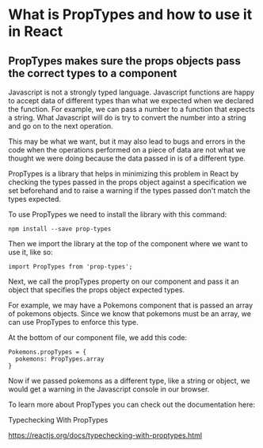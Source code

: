 # What is PropTypes and how to use it in React
## PropTypes makes sure the props objects pass the correct types to a component

Javascript is not a strongly typed language. Javascript functions are happy to accept data of different types than what we expected when we declared the function.
For example, we can pass a number to a function that expects a string. What Javascript will do is try to convert the number into a string and go on to the next operation.

This may be what we want, but it may also lead to bugs and errors in the code when the operations performed on a piece of data are not what we thought we were doing because the data passed in is of a different type.

PropTypes is a library that helps in minimizing this problem in React by checking the types passed in the props object against a specification we set beforehand and to raise a warning if the types passed don't match the types expected.

To use PropTypes we need to install the library with this command:

```
npm install --save prop-types
```

Then we import the library at the top of the component where we want to use it, like so:

```
import PropTypes from 'prop-types';
```

Next, we call the propTypes property on our component and pass it an object that specifies the props object expected types.

For example, we may have a Pokemons component that is passed an array of pokemons objects. Since we know that pokemons must be an array, we can use PropTypes to enforce this type.

At the bottom of our component file, we add this code:

```
Pokemons.propTypes = {
  pokemons: PropTypes.array
}
```

Now if we passed pokemons as a different type, like a string or object, we would get a warning in the Javascript console in our browser.

To learn more about PropTypes you can check out the documentation here:

Typechecking With PropTypes

https://reactjs.org/docs/typechecking-with-proptypes.html

